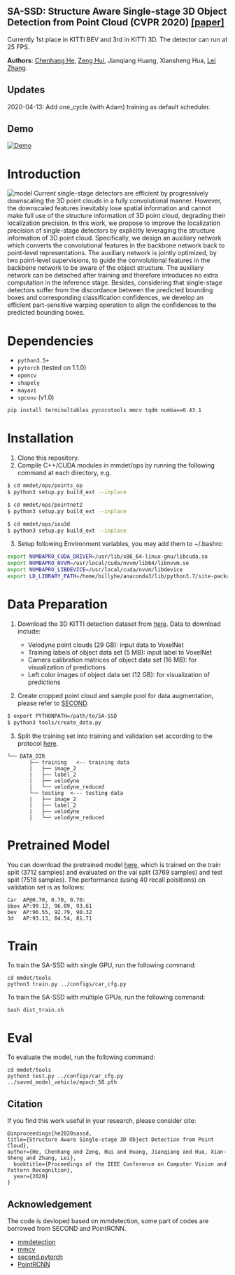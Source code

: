 ## SA-SSD: Structure Aware Single-stage 3D Object Detection from Point Cloud (CVPR 2020) [\[paper\]](https://www4.comp.polyu.edu.hk/~cslzhang/paper/SA-SSD.pdf)
Currently 1st place in KITTI BEV and 3rd in KITTI 3D. The detector can run at 25 FPS. 

**Authors**: [Chenhang He](https://github.com/skyhehe123), [Zeng Hui](https://github.com/HuiZeng), Jianqiang Huang, Xiansheng Hua, [Lei Zhang](https://www4.comp.polyu.edu.hk/~cslzhang/).

## Updates
2020-04-13: Add one_cycle (with Adam) training as default scheduler.

## Demo
[![Demo](https://github.com/skyhehe123/SA-SSD/blob/master/doc/hqdefault.jpg)](https://www.youtube.com/watch?v=jrAb3ts4tAs)

# Introduction
![model](https://github.com/skyhehe123/SA-SSD/blob/master/doc/model.png)
Current single-stage detectors are efficient by progressively downscaling the 3D point clouds in a fully convolutional manner. However, the downscaled features inevitably lose spatial information and cannot make full use of the structure information of 3D point cloud, degrading their localization precision. In this work, we propose to improve the localization precision of single-stage detectors by explicitly leveraging the structure information of 3D point cloud. Specifically, we design an auxiliary network which converts the convolutional features in the backbone network back to point-level representations. The auxiliary network is jointly optimized, by two point-level supervisions, to guide the convolutional features in the backbone network to be aware of the object structure. The auxiliary network can be detached after training and therefore introduces no extra computation in the inference stage. Besides, considering that single-stage detectors suffer from the discordance between the predicted bounding boxes and corresponding classification confidences, we develop an efficient part-sensitive warping operation to align the confidences to the predicted bounding boxes.

# Dependencies
- `python3.5+`
- `pytorch` (tested on 1.1.0)
- `opencv`
- `shapely`
- `mayavi`
- `spconv` (v1.0)


```bash
pip install terminaltables pycocotools mmcv tqdm numba==0.43.1
```

# Installation
1. Clone this repository.
2. Compile C++/CUDA modules in mmdet/ops by running the following command at each directory, e.g.
```bash
$ cd mmdet/ops/points_op
$ python3 setup.py build_ext --inplace

$ cd mmdet/ops/pointnet2
$ python3 setup.py build_ext --inplace

$ cd mmdet/ops/iou3d
$ python3 setup.py build_ext --inplace
```
3. Setup following Environment variables, you may add them to ~/.bashrc:
```bash
export NUMBAPRO_CUDA_DRIVER=/usr/lib/x86_64-linux-gnu/libcuda.so
export NUMBAPRO_NVVM=/usr/local/cuda/nvvm/lib64/libnvvm.so
export NUMBAPRO_LIBDEVICE=/usr/local/cuda/nvvm/libdevice
export LD_LIBRARY_PATH=/home/billyhe/anaconda3/lib/python3.7/site-packages/spconv;
```

# Data Preparation
1. Download the 3D KITTI detection dataset from [here](http://www.cvlibs.net/datasets/kitti/eval_object.php?obj_benchmark=3d). Data to download include:
    * Velodyne point clouds (29 GB): input data to VoxelNet
    * Training labels of object data set (5 MB): input label to VoxelNet
    * Camera calibration matrices of object data set (16 MB): for visualization of predictions
    * Left color images of object data set (12 GB): for visualization of predictions

2. Create cropped point cloud and sample pool for data augmentation, please refer to [SECOND](https://github.com/traveller59/second.pytorch).
```bash
$ export PYTHONPATH=/path/to/SA-SSD
$ python3 tools/create_data.py
```

3. Split the training set into training and validation set according to the protocol [here](https://xiaozhichen.github.io/files/mv3d/imagesets.tar.gz).
```plain
└── DATA_DIR
       ├── training   <-- training data
       |   ├── image_2
       |   ├── label_2
       |   ├── velodyne
       |   └── velodyne_reduced
       └── testing  <--- testing data
       |   ├── image_2
       |   ├── label_2
       |   ├── velodyne
       |   └── velodyne_reduced
```

# Pretrained Model
You can download the pretrained model [here](https://drive.google.com/file/d/1WJnJDMOeNKszdZH3P077wKXcoty7XOUb/view?usp=sharing), 
which is trained on the train split (3712 samples) and evaluated on the val split (3769 samples) and test split (7518 samples). 
The performance (using 40 recall poisitions) on validation set is as follows:
```
Car  AP@0.70, 0.70, 0.70:
bbox AP:99.12, 96.09, 93.61
bev  AP:96.55, 92.79, 90.32
3d   AP:93.13, 84.54, 81.71
```
# Train
To train the SA-SSD with single GPU, run the following command:
```
cd mmdet/tools
python3 train.py ../configs/car_cfg.py
```
To train the SA-SSD with multiple GPUs, run the following command:
```
bash dist_train.sh
```
# Eval
To evaluate the model, run the following command:
```
cd mmdet/tools
python3 test.py ../configs/car_cfg.py ../saved_model_vehicle/epoch_50.pth
```
## Citation
If you find this work useful in your research, please consider cite:
```
@inproceedings{he2020sassd,
title={Structure Aware Single-stage 3D Object Detection from Point Cloud},
author={He, Chenhang and Zeng, Hui and Huang, Jianqiang and Hua, Xian-Sheng and Zhang, Lei},
  booktitle={Proceedings of the IEEE Conference on Computer Vision and Pattern Recognition},
  year={2020}
}
```

## Acknowledgement
The code is devloped based on mmdetection, some part of codes are borrowed from SECOND and PointRCNN.
* [mmdetection](https://github.com/open-mmlab/mmdetection) 
* [mmcv](https://github.com/open-mmlab/mmcv)
* [second.pytorch](https://github.com/traveller59/second.pytorch)
* [PointRCNN](https://github.com/sshaoshuai/PointRCNN)


